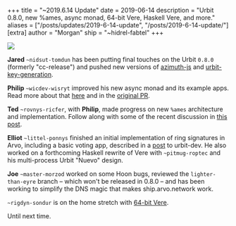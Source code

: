 +++
title = "~2019.6.14 Update"
date = 2019-06-14
description = "Urbit 0.8.0, new %ames, async monad, 64-bit Vere, Haskell Vere, and more."
aliases = ["/posts/updates/2019-6-14-update", "/posts/2019-6-14-update/"]
[extra]
author = "Morgan"
ship = "~hidrel-fabtel"
+++

![](https://media.urbit.org/site/posts/updates/~2019.6.14-update-1.jpg)

**Jared** `~nidsut-tomdun` has been putting final touches on the Urbit `0.8.0` (formerly "cc-release") and pushed new versions of [azimuth-js](https://github.com/urbit/azimuth-js/releases) and [urbit-key-generation](https://github.com/urbit/urbit-key-generation/releases).

**Philip** `~wicdev-wisryt` improved his new async monad and its example apps. Read more about that [here](https://groups.google.com/a/urbit.org/forum/#!topic/dev/DDG6gHSG1Lc) and in the [original PR](https://github.com/urbit/arvo/pull/1183).

**Ted** `~rovnys-ricfer`, with **Philip**, made progress on new `%ames` architecture and implementation. Follow along with some of the recent discussion in [this post](https://groups.google.com/a/urbit.org/forum/#!topic/dev/y_gaSpn9mxM). 


**Elliot** `~littel-ponnys` finished an initial implementation of ring signatures in Arvo, including a basic voting app, described in a [post](https://groups.google.com/a/urbit.org/forum/#!topic/dev/IG-FdVpEGX0) to urbit-dev. He also worked on a forthcoming Haskell rewrite of Vere with `~pitmug-roptec` and his multi-process Urbit "Nuevo" design.

**Joe** `~master-morzod` worked on some Hoon bugs, reviewed the `lighter-than-eyre` branch – which won't be released in 0.8.0 – and has been working to simplify the DNS magic that makes ship.arvo.network work. 

`~rigdyn-sondur` is on the home stretch with [64-bit Vere](https://github.com/BernardoDeLaPlaz/urbit/commits/vere_64). 

Until next time.